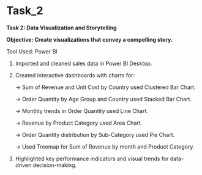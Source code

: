 # Task_2
**Task 2: Data Visualization and Storytelling**

**Objective: Create visualizations that convey a compelling story.**

Tool Used: Power BI
1) Imported and cleaned sales data in Power BI Desktop.
2) Created interactive dashboards with charts for:
   
     -> Sum of Revenue and Unit Cost by Country used Clustered Bar Chart.
   
     -> Order Quantity by Age Group and Country used Stacked Bar Chart.
   
     -> Monthly trends in Order Quantity used Line Chart.
   
     -> Revenue by Product Category used Area Chart.
   
     -> Order Quantity distribution by Sub-Category used Pie Chart.
   
     -> Used Treemap for Sum of Revenue by month and Product Category.
   
4) Highlighted key performance indicators and visual trends for data-driven decision-making.

